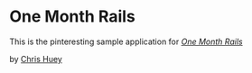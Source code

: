 # One Month Rails

This is the pinteresting sample application for
[*One Month Rails*](http://onemonthrails.com)

by [Chris Huey](http://slantedmonkeymedia.com)